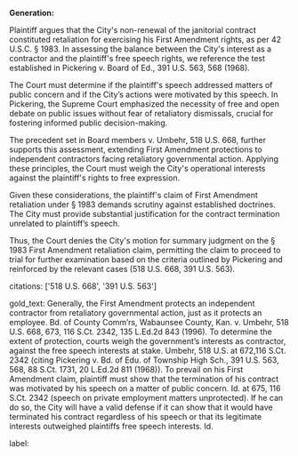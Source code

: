 **Generation:**

Plaintiff argues that the City's non-renewal of the janitorial contract constituted retaliation for exercising his First Amendment rights, as per 42 U.S.C. § 1983. In assessing the balance between the City's interest as a contractor and the plaintiff's free speech rights, we reference the test established in Pickering v. Board of Ed., 391 U.S. 563, 568 (1968). 

The Court must determine if the plaintiff's speech addressed matters of public concern and if the City’s actions were motivated by this speech. In Pickering, the Supreme Court emphasized the necessity of free and open debate on public issues without fear of retaliatory dismissals, crucial for fostering informed public decision-making.

The precedent set in Board members v. Umbehr, 518 U.S. 668, further supports this assessment, extending First Amendment protections to independent contractors facing retaliatory governmental action. Applying these principles, the Court must weigh the City's operational interests against the plaintiff's rights to free expression.

Given these considerations, the plaintiff's claim of First Amendment retaliation under § 1983 demands scrutiny against established doctrines. The City must provide substantial justification for the contract termination unrelated to plaintiff’s speech.

Thus, the Court denies the City's motion for summary judgment on the § 1983 First Amendment retaliation claim, permitting the claim to proceed to trial for further examination based on the criteria outlined by Pickering and reinforced by the relevant cases (518 U.S. 668, 391 U.S. 563).

citations: ['518 U.S. 668', '391 U.S. 563']

gold_text: Generally, the First Amendment protects an independent contractor from retaliatory governmental action, just as it protects an employee. Bd. of County Comm’rs, Wabaunsee County, Kan. v. Umbehr, 518 U.S. 668, 673, 116 S.Ct. 2342, 135 L.Ed.2d 843 (1996). To determine the extent of protection, courts weigh the government’s interests as contractor, against the free speech interests at stake. Umbehr, 518 U.S. at 672,116 S.Ct. 2342 (citing Pickering v. Bd. of Edu. of Township High Sch., 391 U.S. 563, 568, 88 S.Ct. 1731, 20 L.Ed.2d 811 (1968)). To prevail on his First Amendment claim, plaintiff must show that the termination of his contract was motivated by his speech on a matter of public concern. Id. at 675, 116 S.Ct. 2342 (speech on private employment matters unprotected). If he can do so, the City will have a valid defense if it can show that it would have terminated his contract regardless of his speech or that its legitimate interests outweighed plaintiffs free speech interests. Id.

label: 